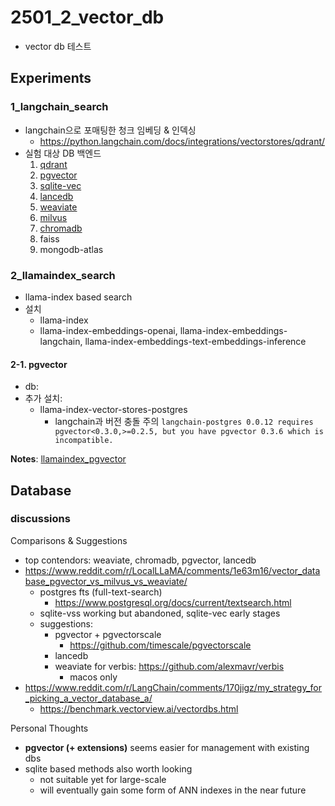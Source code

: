 # 2501_2_vector_db
* vector db 테스트

## Experiments
### 1_langchain_search
* langchain으로 포매팅한 청크 임베딩 & 인덱싱
    * https://python.langchain.com/docs/integrations/vectorstores/qdrant/
* 실험 대상 DB 백엔드
    1. [qdrant](./docs/langchain_qdrant.md)
    2. [pgvector](./docs/langchain_pgvector.md)
    3. [sqlite-vec](./docs/langchain_sqlitevec.md)
    4. [lancedb](./docs/langchain_lancedb.md)
    5. [weaviate](./docs/langchain_weaviate.md)
    6. [milvus](./docs/langchain_milvus.md)
    7. [chromadb](./docs/langchain_chromadb.md)
    8. faiss
    9. mongodb-atlas


### 2_llamaindex_search
* llama-index based search
* 설치
    * llama-index
    * llama-index-embeddings-openai, llama-index-embeddings-langchain, llama-index-embeddings-text-embeddings-inference

#### 2-1. pgvector
* db:
* 추가 설치:
    * llama-index-vector-stores-postgres
        * langchain과 버전 충돌 주의 `langchain-postgres 0.0.12 requires pgvector<0.3.0,>=0.2.5, but you have pgvector 0.3.6 which is incompatible.`

**Notes**: [llamaindex_pgvector](./llamaindex_pgvector.md)

## Database
### discussions
Comparisons & Suggestions
* top contendors: weaviate, chromadb, pgvector, lancedb
* https://www.reddit.com/r/LocalLLaMA/comments/1e63m16/vector_database_pgvector_vs_milvus_vs_weaviate/
    * postgres fts (full-text-search)
        * https://www.postgresql.org/docs/current/textsearch.html
    * sqlite-vss working but abandoned, sqlite-vec early stages
    * suggestions:
        * pgvector + pgvectorscale
            * https://github.com/timescale/pgvectorscale
        * lancedb
        * weaviate for verbis: https://github.com/alexmavr/verbis
            * macos only
* https://www.reddit.com/r/LangChain/comments/170jigz/my_strategy_for_picking_a_vector_database_a/
    * https://benchmark.vectorview.ai/vectordbs.html

Personal Thoughts
* **pgvector (+ extensions)** seems easier for management with existing dbs
* sqlite based methods also worth looking
    * not suitable yet for large-scale
    * will eventually gain some form of ANN indexes in the near future